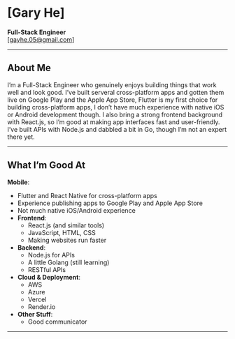 # [Gary He]

**Full-Stack Engineer**  
[gayhe.05@gmail.com] 

---

## About Me
I’m a Full-Stack Engineer who genuinely enjoys building things that work well and look good. I’ve built serveral cross-platform apps and gotten them live on Google Play and the Apple App Store,  Flutter is my first choice for building cross-platform apps, I don’t have much experience with native iOS or Android development though. I also bring a strong frontend background with React.js, so I’m good at making app interfaces fast and user-friendly. I’ve built APIs with Node.js and dabbled a bit in Go, though I’m not an expert there yet.

---

## What I’m Good At
**Mobile**:  
  - Flutter and React Native for cross-platform apps  
  - Experience publishing apps to Google Play and Apple App Store  
  - Not much native iOS/Android experience
- **Frontend**:  
  - React.js (and similar tools)  
  - JavaScript, HTML, CSS  
  - Making websites run faster  
- **Backend**:  
  - Node.js for APIs  
  - A little Golang (still learning)  
  - RESTful APIs  
- **Cloud & Deployment**:  
  - AWS  
  - Azure  
  - Vercel  
  - Render.io  
- **Other Stuff**:  
  - Good communicator 
---
